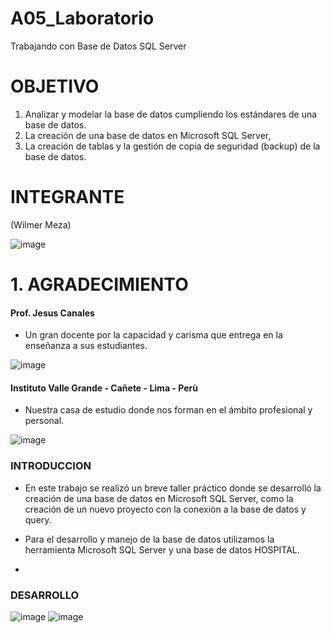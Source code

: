 # A05_Laboratorio
Trabajando con Base de Datos SQL Server
# OBJETIVO
1. Analizar y modelar la base de datos cumpliendo los estándares de una base de datos.
2. La creación de una base de datos en Microsoft SQL Server, 
3. La creación de tablas y la gestión de copia de seguridad (backup) de la base de datos.


# INTEGRANTE
(Wilmer Meza)

![image](https://user-images.githubusercontent.com/55814963/122267088-19ed3f80-cea0-11eb-9764-fedbecdbcf5a.png)

# 1. AGRADECIMIENTO

#### Prof. Jesus Canales

- Un gran docente por la capacidad y carisma que entrega en la enseñanza a sus estudiantes.

![image](https://user-images.githubusercontent.com/55814963/125204556-82cb9b80-e243-11eb-9b76-d6f62e2af3f2.png)

#### Instituto Valle Grande - Cañete - Lima - Perù

- Nuestra casa de estudio donde nos forman en el ámbito profesional y personal.

![image](https://user-images.githubusercontent.com/55814963/122269801-3b9bf600-cea3-11eb-9ab3-f6b60974979e.png)


### INTRODUCCION
- En este trabajo se realizó un breve taller práctico donde se  desarrolló la creación de una base de datos en Microsoft SQL Server, como la creación de un nuevo proyecto con la conexiòn a la base de datos y query.

- Para el desarrollo y manejo de la base de datos utilizamos la herramienta  Microsoft SQL Server y una base de datos HOSPITAL.
- 
### DESARROLLO

![image](https://user-images.githubusercontent.com/55814963/125708923-d70a0b71-26da-4c49-a384-d05607edf7d7.png)
![image](https://user-images.githubusercontent.com/55814963/125708955-6f63ad52-e6c9-41cd-800b-2426d6d521fb.png)

